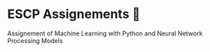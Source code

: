 # ESCP Assignements 📝

Assignement of Machine Learning with Python and Neural Network Processing Models
